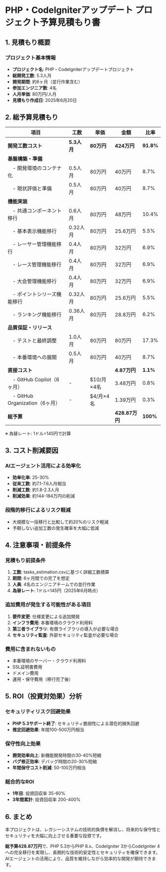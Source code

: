# PHP・CodeIgniterアップデート プロジェクト予算見積もり書

## 1. 見積もり概要

### プロジェクト基本情報
- **プロジェクト名**: PHP・CodeIgniterアップデートプロジェクト
- **総開発工数**: 5.3人月
- **開発期間**: 約6ヶ月（並行作業含む）
- **参加エンジニア数**: 4名
- **人月単価**: 80万円/人月
- **見積もり作成日**: 2025年6月20日

## 2. 総予算見積もり

| 項目 | 工数 | 単価 | 金額 | 比率 |
|------|------|------|------|------|
| **開発工数コスト** | **5.3人月** | **80万円** | **424万円** | **91.8%** |
| **基盤構築・準備** | | | | |
| 　- 開発環境のコンテナ化 | 0.5人月 | 80万円 | 40万円 | 8.7% |
| 　- 現状評価と準備 | 0.5人月 | 80万円 | 40万円 | 8.7% |
| **機能実装** | | | | |
| 　- 共通コンポーネント移行 | 0.6人月 | 80万円 | 48万円 | 10.4% |
| 　- 基本表示機能移行 | 0.32人月 | 80万円 | 25.6万円 | 5.5% |
| 　- レーサー管理機能移行 | 0.4人月 | 80万円 | 32万円 | 6.9% |
| 　- レース管理機能移行 | 0.4人月 | 80万円 | 32万円 | 6.9% |
| 　- 大会管理機能移行 | 0.4人月 | 80万円 | 32万円 | 6.9% |
| 　- ポイントシリーズ機能移行 | 0.32人月 | 80万円 | 25.6万円 | 5.5% |
| 　- ランキング機能移行 | 0.36人月 | 80万円 | 28.8万円 | 6.2% |
| **品質保証・リリース** | | | | |
| 　- テストと最終調整 | 1.0人月 | 80万円 | 80万円 | 17.3% |
| 　- 本番環境への展開 | 0.5人月 | 80万円 | 40万円 | 8.7% |
| **直接コスト** | | | **4.87万円** | **1.1%** |
| 　- GitHub Copilot（6ヶ月） | - | $10/月×4名 | 3.48万円 | 0.8% |
| 　- GitHub Organization（6ヶ月） | - | $4/月×4名 | 1.39万円 | 0.3% |
| **総予算** | | | **428.87万円** | **100%** |

※ 為替レート: 1ドル=145円で計算

## 3. コスト削減要因

### AIエージェント活用による効率化
- **効率化率**: 25-30%
- **従来工数**: 約7.1-7.6人月相当
- **削減工数**: 約1.8-2.3人月
- **削減効果**: 約144-184万円の削減

### 段階的移行によるリスク軽減
- 大規模な一括移行と比較して約20%のリスク軽減
- 予期しない追加工数の発生確率を大幅に低減

## 4. 注意事項・前提条件

### 見積もり前提条件
1. **工数**: tasks_estimation.csvに基づく詳細工数積算
2. **期間**: 6ヶ月間での完了を想定
3. **人員**: 4名のエンジニアチームでの並行作業
4. **為替レート**: 1ドル=145円（2025年6月時点）

### 追加費用が発生する可能性がある項目
1. **要件変更**: 仕様変更による追加開発
2. **インフラ費用**: 本番環境のクラウド利用料
3. **第三者ライブラリ**: 有償ライブラリの導入が必要な場合
4. **セキュリティ監査**: 外部セキュリティ監査が必要な場合

### 費用に含まれないもの
- 本番環境のサーバー・クラウド利用料
- SSL証明書費用
- ドメイン費用
- 運用・保守費用（移行完了後）

## 5. ROI（投資対効果）分析

### セキュリティリスク回避効果
- **PHP 5.3サポート終了**: セキュリティ脆弱性による潜在的損失回避
- **推定回避効果**: 年間100-500万円相当

### 保守性向上効果
- **開発効率向上**: 新機能開発時間の30-40%短縮
- **バグ修正効率**: デバッグ時間の20-30%短縮
- **年間保守コスト削減**: 50-100万円相当

### 総合的なROI
- **1年目**: 投資回収率 35-60%
- **3年間累計**: 投資回収率 200-400%

## 6. まとめ

本プロジェクトは、レガシーシステムの技術的負債を解消し、将来的な保守性とセキュリティを大幅に向上させる重要な投資です。

**総予算428.87万円**で、PHP 5.3からPHP 8.x、CodeIgniter 3からCodeIgniter 4への完全移行を実現し、長期的な技術的安定性とセキュリティを確保できます。AIエージェントの活用により、品質を維持しながら効率的な開発が期待できます。
